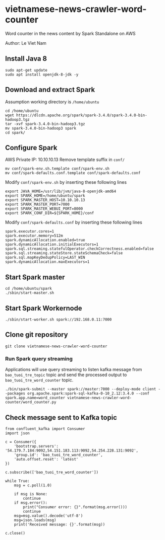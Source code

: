 # vietnamese-news-crawler-word-counter

Word counter in the news content by Spark Standalone on AWS

Author: Le Viet Nam

## Install Java 8
```
sudo apt-get update
sudo apt install openjdk-8-jdk -y
```

## Download and extract Spark
Assumption working directory is ```/home/ubuntu```
```
cd /home/ubuntu
wget https://dlcdn.apache.org/spark/spark-3.4.0/spark-3.4.0-bin-hadoop3.tgz
tar -xvf spark-3.4.0-bin-hadoop3.tgz
mv spark-3.4.0-bin-hadoop3 spark
cd spark/
```
## Configure Spark
AWS Private IP: 10.10.10.13
Remove template suffix in ```conf/```
```
mv conf/spark-env.sh.template conf/spark-env.sh
mv conf/spark-defaults.conf.template conf/spark-defaults.conf
```
Modify ```conf/spark-env.sh``` by inserting these following lines
```
export JAVA_HOME=/usr/lib/jvm/java-8-openjdk-amd64
export SPARK_HOME=/home/ubuntu/spark
export SPARK_MASTER_HOST=10.10.10.13
export SPARK_MASTER_PORT=7000
export SPARK_MASTER_WEBUI_PORT=8000
export SPARK_CONF_DIR=${SPARK_HOME}/conf
```

Modify ```conf/spark-defaults.conf``` by inserting these following lines
```
spark.executor.cores=1
spark.executor.memory=512m
spark.dynamicAllocation.enabled=true
spark.dynamicAllocation.initialExecutors=1
spark.sql.streaming.statefulOperator.checkCorrectness.enabled=false
spark.sql.streaming.stateStore.stateSchemaCheck=false
spark.sql.mapKeyDedupPolicy=LAST_WIN
spark.dynamicAllocation.maxExecutors=1
```
## Start Spark master
```
cd /home/ubuntu/spark
./sbin/start-master.sh
```

## Start Spark Workernode
```
./sbin/start-worker.sh spark://192.168.0.11:7000
```

## Clone git repository
```
git clone vietnamese-news-crawler-word-counter
```
### Run Spark query streaming
Applications will use query streaming to listen kafka message from ```bao_tuoi_tre_topic``` topic and send the processed output to ```bao_tuoi_tre_word_counter``` topic.
```
./bin/spark-submit --master spark://master:7000 --deploy-mode client --packages org.apache.spark:spark-sql-kafka-0-10_2.12:3.4.0 --conf spark.app.name=word_counter vietnamese-news-crawler-word-counter/word_counter.py
```

## Check message sent to Kafka topic
```
from confluent_kafka import Consumer
import json

c = Consumer({
    'bootstrap.servers': '54.179.7.184:9092,54.151.183.113:9092,54.254.228.131:9092',
    'group.id': 'bao_tuoi_tre_word_counter',
    'auto.offset.reset': 'latest'
})

c.subscribe(['bao_tuoi_tre_word_counter'])

while True:
    msg = c.poll(1.0)

    if msg is None:
        continue
    if msg.error():
        print("Consumer error: {}".format(msg.error()))
        continue
    msg=msg.value().decode('utf-8')
    msg=json.loads(msg)
    print('Received message: {}'.format(msg))

c.close()
```

